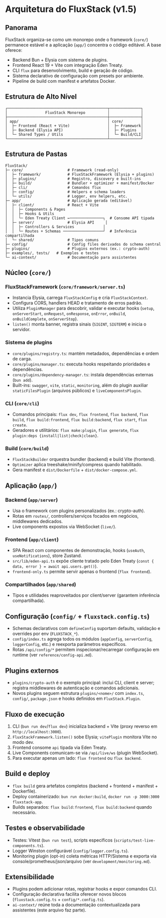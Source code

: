﻿# Arquitetura do FluxStack (v1.5)

## Panorama
FluxStack organiza-se como um monorepo onde o framework (`core/`) permanece estável e a aplicação (`app/`) concentra o código editável. A base oferece:
- Backend Bun + Elysia com sistema de plugins.
- Frontend React 19 + Vite com integração Eden Treaty.
- CLI `flux` para desenvolvimento, build e geração de código.
- Sistema declarativo de configuração com presets por ambiente.
- Pipeline de build com manifest e artefatos Docker.

## Estrutura de Alto Nível
```
┌─────────────────────────────────────────────┬──────────────┐
│                 FluxStack Monorepo          │              │
├─────────────────────────────────────────────┼──────────────┤
│ app/                                        │ core/        │
│  ├─ Frontend (React + Vite)                 │  ├─ Framework│
│  ├─ Backend (Elysia API)                    │  ├─ Plugins  │
│  └─ Shared Types / Utils                    │  └─ Build/CLI│
└─────────────────────────────────────────────┴──────────────┘
```

## Estrutura de Pastas
```
FluxStack/
├─ core/                    # Framework (read-only)
│  ├─ framework/            # FluxStackFramework (Elysia + plugins)
│  ├─ plugins/              # Registro, discovery e built-ins
│  ├─ build/                # Bundler + optimizer + manifest/Docker
│  ├─ cli/                  # Comandos flux
│  ├─ config/               # Helpers e schema loaders
│  └─ utils/                # Logger, env helpers, etc.
├─ app/                     # Aplicação gerada (editável)
│  ├─ client/               # React + Vite
│  │  ├─ Components & Pages
│  │  ├─ Hooks & Utils
│  │  └─ Eden Treaty Client ←───────────────┐  # Consome API tipada
│  ├─ server/               # Elysia API     │
│  │  ├─ Controllers & Services             │
│  │  └─ Routes + Schemas ──────────────────┘  # Inferência compartilhada
│  └─ shared/               # Tipos comuns
├─ config/                  # Config files derivados do schema central
├─ plugins/                 # Plugins externos (ex.: crypto-auth)
├─ examples/, tests/   # Exemplos e testes
└─ ai-context/              # Documentação para assistentes
```

## Núcleo (`core/`)
### FluxStackFramework (`core/framework/server.ts`)
- Instancia Elysia, carrega `FluxStackConfig` e cria `FluxStackContext`.
- Configura CORS, handlers HEAD e tratamento de erros padrão.
- Utiliza `PluginManager` para descobrir, validar e executar hooks (`setup`, `onServerStart`, `onRequest`, `onResponse`, `onError`, `onBuild`, `onBuildComplete`, `onServerStop`).
- `listen()` monta banner, registra sinais (`SIGINT`, `SIGTERM`) e inicia o servidor.

### Sistema de plugins
- `core/plugins/registry.ts`: mantém metadados, dependências e ordem de carga.
- `core/plugins/manager.ts`: executa hooks respeitando prioridades e dependências.
- `core/plugins/dependency-manager.ts`: instala dependências externas (`bun add`).
- Built-ins: `swagger`, `vite`, `static`, `monitoring`, além do plugin auxiliar `staticFilesPlugin` (arquivos públicos) e `liveComponentsPlugin`.

### CLI (`core/cli`)
- Comandos principais: `flux dev`, `flux frontend`, `flux backend`, `flux build`, `flux build:frontend`, `flux build:backend`, `flux start`, `flux create`.
- Geradores e utilitários: `flux make:plugin`, `flux generate`, `flux plugin:deps {install|list|check|clean}`.

### Build (`core/build`)
- `FluxStackBuilder` orquestra bundler (backend) e build Vite (frontend).
- `Optimizer` aplica treeshake/minify/compress quando habilitado.
- Gera manifest e `dist/Dockerfile` + `dist/docker-compose.yml`.

## Aplicação (`app/`)
### Backend (`app/server`)
- Usa o framework com plugins personalizados (ex.: crypto-auth).
- Rotas em `routes/`, controllers/serviços focados em negócios, middlewares dedicados.
- Live components expostos via WebSocket (`live/`).

### Frontend (`app/client`)
- SPA React com componentes de demonstração, hooks (`useAuth`, `useNotifications`), store Zustand.
- `src/lib/eden-api.ts` expõe cliente tratado pelo Eden Treaty (`const { data, error } = await api.users.get()`).
- `frontend-only.ts` permite servir apenas o frontend (`flux frontend`).

### Compartilhados (`app/shared`)
- Tipos e utilidades reaproveitados por client/server (garantem inferência compartilhada).

## Configuração (`config/` + `fluxstack.config.ts`)
- Schemas declarativos com `defineConfig` suportam defaults, validação e overrides por env (`FLUXSTACK_*`).
- `config/index.ts` agrega todos os módulos (`appConfig`, `serverConfig`, `loggerConfig`, etc.) e reexporta parâmetros específicos.
- Rotas `/api/config/*` permitem inspecionar/recarregar configuração em runtime (ver `reference/config-api.md`).

## Plugins externos
- `plugins/crypto-auth` é o exemplo principal: inclui CLI, client e server; registra middlewares de autenticação e comandos adicionais.
- Novos plugins seguem estrutura `plugins/<nome>/` com `index.ts`, `config/`, `package.json` e hooks definidos em `FluxStack.Plugin`.

## Fluxo de execução
1. CLI (`bun run dev`/`flux dev`) inicializa backend + Vite (proxy reverso em `http://localhost:3000`).
2. `FluxStackFramework.listen()` sobe Elysia; `vitePlugin` monitora Vite no modo dev.
3. Frontend consome `api` tipada via Eden Treaty.
4. Live Components comunicam-se via `/api/live/ws` (plugin WebSocket).
5. Para executar apenas um lado: `flux frontend` ou `flux backend`.

## Build e deploy
- `flux build` gera artefatos completos (backend + frontend + manifest + Dockerfile).
- Deploy containerizado: `bun run docker:build`, `docker run -p 3000:3000 fluxstack-app`.
- Builds separados: `flux build:frontend`, `flux build:backend` quando necessário.

## Testes e observabilidade
- Testes: Vitest (`bun run test`), scripts específicos (`scripts/test-live-components.ts`).
- Logger Winston configurável (`config/logger.config.ts`).
- Monitoring plugin (opt-in) coleta métricas HTTP/Sistema e exporta via console/prometheus/json/arquivo (ver `development/monitoring.md`).

## Extensibilidade
- Plugins podem adicionar rotas, registrar hooks e expor comandos CLI.
- Configuração declarativa facilita oferecer novos blocos (`fluxstack.config.ts` + `config/*.config.ts`).
- `ai-context/` reúne toda a documentação contextualizada para assistentes (este arquivo faz parte).
